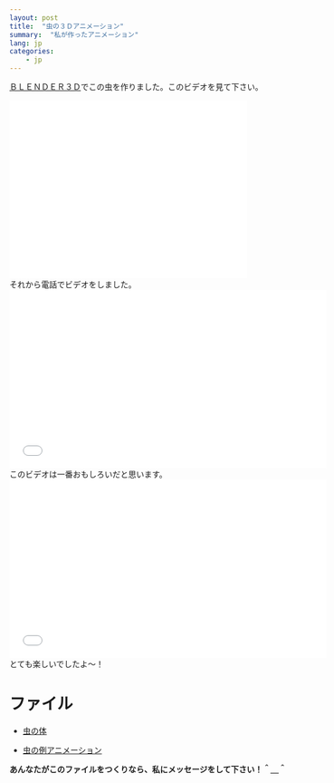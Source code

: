 ```yaml
---
layout: post
title:  "虫の３Ｄアニメーション"
summary:  "私が作ったアニメーション"
lang: jp
categories:
    - jp
---
```


[ＢＬＥＮＤＥＲ３Ｄ](http://www.blender.org/)でこの虫を作りました。このビデオを見て下さい。

<iframe width="420" height="315" src="//www.youtube.com/embed/QjdupUKZq7M" frameborder="0" allowfullscreen></iframe>

<br/>
それから電話でビデオをしました。 

<iframe width="560" height="315" src="//www.youtube.com/embed/h6bOxoXQoQ4" frameborder="0" allowfullscreen></iframe>

<br/>
このビデオは一番おもしろいだと思います。

<iframe width="560" height="315" src="//www.youtube.com/embed/n9rnMVnPe1I" frameborder="0" allowfullscreen></iframe>

<br/>
とても楽しいでしたよ〜！

ファイル
================

 * <a href="https://docs.google.com/file/d/0B2ZbLCPalrgEY1FNNzFCck9nQms/edit?usp=sharing">虫の体</a>

 * <a href="https://docs.google.com/file/d/0B2ZbLCPalrgETDBRMm5iT0ZEbjA/edit?usp=sharing">虫の例アニメーション</a><br/>

**あんなたがこのファイルをつくりなら、私にメッセージをして下さい！＾＿＾**